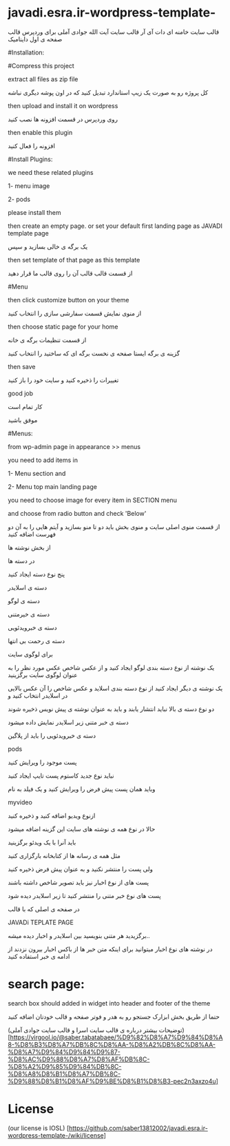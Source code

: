# javadi.esra.ir-wordpress-template-


قالب سایت خامنه ای دات آی آر قالب سایت آیت الله جوادی آملی برای وردپرس قالب صفحه ی اول داینامیک

#Installation:

#Compress this project

extract all files as zip file

کل پروژه رو به صورت یک زیپ استاندارد تبدیل کنید که در اون پوشه دیگری نباشه

then upload and install it on wordpress 

روی وردپرس در قسمت افزونه ها نصب کنید

then enable this plugin

افزونه را فعال کنید

#Install Plugins:

we need these related plugins

1- menu image

2- pods

please install them


then create an empty page. or set your default first landing page as JAVADI template page

یک برگه ی خالی بسازید و سپس

then set template of that page as this template

از قسمت قالب قالب آن را روی قالب ما قرار دهید


#Menu

then click customize button on your theme

از منوی نمایش قسمت سفارشی سازی را انتخاب کنید

then choose static page for your home

از قسمت تنظیمات برگه ی خانه

گزینه ی برگه ایستا صفحه ی نخست برگه ای که ساختید را انتخاب کنید 

then save

تغییرات را ذخیره کنید و سایت خود را باز کنید

good job

کار تمام است

موفق باشید


#Menus:

from wp-admin page in appearance >> menus

you need to add items in 

1- Menu section and 

2- Menu top main landing page

you need to choose image for every item in SECTION menu

and choose from radio button and check 'Below' 


از قسمت منوی اصلی سایت و منوی بخش باید دو تا منو بسازید و آیتم هایی را به آن دو فهرست اضافه کنید


از بخش نوشته ها 

در دسته ها

پنج نوع دسته ایجاد کنید

دسته ی اسلایدر

دسته ی لوگو

دسته ی خیرمتنی

دسته ی خبرویدئویی

دسته ی رحمت بی انتها

برای لوگوی سایت

یک نوشته از نوع دسته بندی لوگو ایجاد کنید و از عکس شاخص عکس مورد نظر را به عنوان لوگوی سایت برگزینید

یک نوشته ی دیگر ایجاد کنید از نوع دسته بندی اسلاید و عکس شاخص را آن عکس بالایی در اسلایدر انتخاب کنید و 

دو نوع دسته ی بالا نباید انتشار یابند و باید به عنوان نوشته ی پیش نویس ذخیره شوند

دسته ی خبر متنی زیر اسلایدر نمایش داده میشود

دسته ی خبرویدئویی را باید از پلاگین 

pods

پست موجود را ویرایش کنید 

نباید نوع جدید کاستوم پست تایپ ایجاد کنید

وباید همان پست پیش فرض را ویرایش کنید و یک فیلد به نام 

myvideo

ازنوع ویدیو اضافه کنید و ذخیره کنید

حالا در نوع همه ی نوشته های سایت این گزینه اضافه میشود

باید آنرا با یک ویدئو برگزینید

مثل همه ی رسانه ها از کتابخانه بارگزاری کنید

ولی پست را منتشر نکنید و به عنوان پیش فرض ذخیره کنید

پست های از نوع اخبار نیز باید تصویر شاخص داشته باشند

پست های نوع خبر متنی را منتشر کنید تا زیر اسلایدر دیده شود

در صفحه ی اصلی که با قالب 

JAVADi TEPLATE PAGE

برگزیدید هر متنی بنویسید بین اسلایدر  و اخبار دیده میشه..


در نوشته های نوع اخبار میتوانید برای اینکه متن خبر ها از باکس اخبار بیرون نزدند از ادامه ی خبر استفاده کنید

# search page:

search box should added in widget into header and footer of the theme

حتما از طریق بخش ابزارک جستجو رو به هدر و فوتر صفحه و قالب خودتان اضافه کنید
 

(توضیحات بیشتر درباره ی قالب سایت اسرا و قالب سایت جوادی آملی) [https://virgool.io/@saber.tabatabaee/%D9%82%D8%A7%D9%84%D8%A8-%D8%B3%D8%A7%DB%8C%D8%AA-%D8%A2%DB%8C%D8%AA-%D8%A7%D9%84%D9%84%D9%87-%D8%AC%D9%88%D8%A7%D8%AF%DB%8C-%D8%A2%D9%85%D9%84%DB%8C-%D8%A8%D8%B1%D8%A7%DB%8C-%D9%88%D8%B1%D8%AF%D9%BE%D8%B1%D8%B3-pec2n3axzo4u]

# License

(our license is IOSL) [https://github.com/saber13812002/javadi.esra.ir-wordpress-template-/wiki/license]
